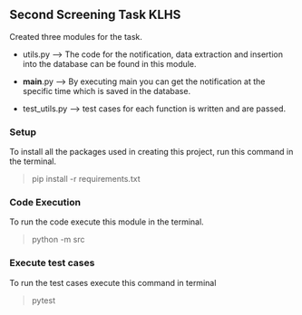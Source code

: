 ## Second Screening Task KLHS 

Created three modules for the task.

- utils.py --> The code for the notification, data extraction and insertion into the database can be found in this module.

- __main__.py --> By executing main you can get the notification at the specific time which is saved in the database.

- test_utils.py --> test cases for each function is written and are passed.

### Setup
To install all the packages used in creating this project, run this command in the terminal.
> pip install -r requirements.txt

### Code Execution
To run the code execute this module in the terminal.
> python -m src

### Execute test cases
To run the test cases execute this command in terminal 
> pytest